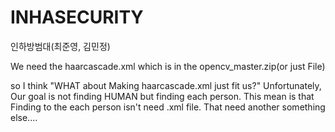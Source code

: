# INHASECURITY
인하방범대(최준영, 김민정)

We need the haarcascade.xml which is in the opencv_master.zip(or just File)

so I think "WHAT about Making haarcascade.xml just fit us?"
Unfortunately, Our goal is not finding HUMAN but finding each person.
This mean is that Finding to the each person isn't need .xml file. That need another something else....
